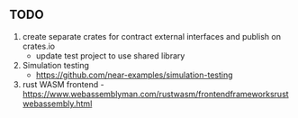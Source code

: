 ## TODO
1. create separate crates for contract external interfaces and publish on crates.io
   - update test project to use shared library
2. Simulation testing
   - https://github.com/near-examples/simulation-testing
3. rust WASM frontend - https://www.webassemblyman.com/rustwasm/frontendframeworksrustwebassembly.html 